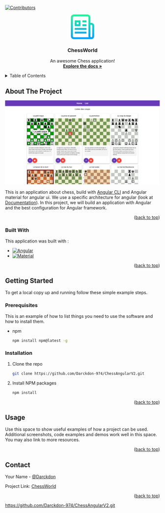 [![Contributors][contributors-shield]][contributors-url]

<!-- PROJECT LOGO -->
<div align="center">
  <a href="https://github.com/Darckdon-974/ChessAngularV2.git">
    <img src="Documentation/images/logo.png" alt="Logo" width="80" height="80">
  </a>

  <h3 align="center">ChessWorld</h3>

  <p align="center">
    An awesome Chess application!
    <br />
    <a href="https://github.com/Darckdon-974/ChessAngularV2.git"><strong>Explore the docs »</strong></a>
  </p>
</div>

<!-- TABLE OF CONTENTS -->
<details>
  <summary>Table of Contents</summary>
  <ol>
    <li>
      <a href="#about-the-project">About The Project</a>
      <ul>
        <li><a href="#built-with">Built With</a></li>
      </ul>
    </li>
    <li>
      <a href="#getting-started">Getting Started</a>
      <ul>
        <li><a href="#prerequisites">Prerequisites</a></li>
        <li><a href="#installation">Installation</a></li>
      </ul>
    </li>
    <li><a href="#usage">Usage</a></li>
    <li><a href="#contact">Contact</a></li>
  </ol>
</details>




<!-- ABOUT THE PROJECT -->
## About The Project

[![ChessWord app][product-screenshot]](/Documentation/images/app.png)

This is an application about chess, build with [Angular CLI](https://github.com/angular/angular) and Angular material for angular ui. 
We use a specific architecture for angular (look at [Documentation](/Documentation/Folder_Architecture_front/Folder_Architecture.PNG)). 
In this project, we will build an application with Angular and the best configuration for Angular framework.

<p align="right">(<a href="#readme-top">back to top</a>)</p>


### Built With

This application was built with :

* [![Angular][Angular.io]][Angular-url]
* [![Material][material.angular.io]][AnuglarMaterial-url]

<p align="right">(<a href="#readme-top">back to top</a>)</p>





<!-- GETTING STARTED -->
## Getting Started

To get a local copy up and running follow these simple example steps.

### Prerequisites

This is an example of how to list things you need to use the software and how to install them.
* npm
  ```sh
  npm install npm@latest -g
  ```

### Installation

1. Clone the repo
   ```sh
   git clone https://github.com/Darckdon-974/ChessAngularV2.git
   ```
2. Install NPM packages
   ```sh
   npm install
   ```

<p align="right">(<a href="#readme-top">back to top</a>)</p>

<!-- USAGE EXAMPLES -->
## Usage

Use this space to show useful examples of how a project can be used. Additional screenshots, code examples and demos work well in this space. You may also link to more resources.

<p align="right">(<a href="#readme-top">back to top</a>)</p>


<!-- CONTACT -->
## Contact

Your Name - [@Darckdon](Darckdon#1955)

Project Link: [ChessWorld](hhttps://github.com/Darckdon-974/ChessAngularV2.git)

<p align="right">(<a href="#readme-top">back to top</a>)</p>


<!-- MARKDOWN LINKS & IMAGES -->
<!-- https://www.markdownguide.org/basic-syntax/#reference-style-links -->
[contributors-shield]: https://img.shields.io/github/contributors/github_username/repo_name.svg?style=for-the-badge
[contributors-url]: https://github.com/Darckdon-974/ChessAngularV2/graphs/contributors
[Angular.io]: https://img.shields.io/badge/Angular-DD0031?style=for-the-badge&logo=angular&logoColor=white
[Angular-url]: https://angular.io/
[material.angular.io]: https://img.shields.io/badge/Angular-DD0031?style=for-the-badge&logo=angular&logoColor=white
[AnuglarMaterial-url]: https://material.angular.io/
[product-screenshot]: Documentation/images/app.png
https://github.com/Darckdon-974/ChessAngularV2.git